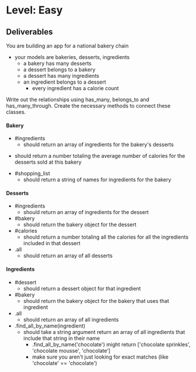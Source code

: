 # Level: Easy

## Deliverables

You are building an app for a national bakery chain

- your models are bakeries, desserts, ingredients
  - a bakery has many desserts
  - a dessert belongs to a bakery
  - a dessert has many ingredients
  - an ingredient belongs to a dessert
    - every ingredient has a calorie count

Write out the relationships using has_many, belongs_to and has_many_through.
Create the necessary methods to connect these classes.

#### Bakery

- #ingredients
  - should return an array of ingredients for the bakery's desserts
<!-- - #desserts
  - should return an array of desserts the bakery makes
- #average_calories -->
  - should return a number totaling the average number of calories for the desserts sold at this bakery
<!-- - .all
  - should return an array of all bakeries -->
- #shopping_list
  - should return a string of names for ingredients for the bakery

#### Desserts

- #ingredients
  - should return an array of ingredients for the dessert
- #bakery
  - should return the bakery object for the dessert
- #calories
  - should return a number totaling all the calories for all the ingredients included in that dessert
- .all
  - should return an array of all desserts

#### Ingredients

- #dessert
  - should return a dessert object for that ingredient
- #bakery
  - should return the bakery object for the bakery that uses that ingredient
- .all
  - should return an array of all ingredients
- .find_all_by_name(ingredient)
  - should take a string argument return an array of all ingredients that
    include that string in their name
    - .find_all_by_name('chocolate') might return ['chocolate sprinkles',
      'chocolate mousse', 'chocolate']
    - make sure you aren't just looking for exact matches (like 'chocolate' ==
      'chocolate')
